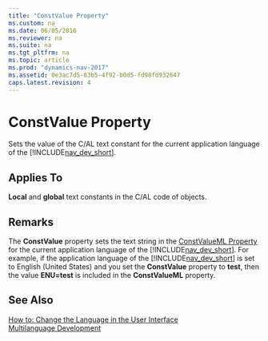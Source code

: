 ```yaml
---
title: "ConstValue Property"
ms.custom: na
ms.date: 06/05/2016
ms.reviewer: na
ms.suite: na
ms.tgt_pltfrm: na
ms.topic: article
ms.prod: "dynamics-nav-2017"
ms.assetid: 0e3ac7d5-83b5-4f92-b0d5-fd98fd932647
caps.latest.revision: 4
---
```

# ConstValue Property
Sets the value of the C/AL text constant for the current application language of the [!INCLUDE[nav_dev_short](includes/nav_dev_short_md.md)].  
  
## Applies To  
 **Local** and **global** text constants in the C/AL code of objects.  
  
## Remarks  
 The **ConstValue** property sets the text string in the [ConstValueML Property](ConstValueML-Property.md) for the current application language of the [!INCLUDE[nav_dev_short](includes/nav_dev_short_md.md)]. For example, if the application language of the [!INCLUDE[nav_dev_short](includes/nav_dev_short_md.md)] is set to English \(United States\) and you set the **ConstValue** property to **test**, then the value **ENU=test** is included in the **ConstValueML** property.  
  
## See Also  
 [How to: Change the Language in the User Interface](How-to--Change-the-Language-in-the-User-Interface.md)   
 [Multilanguage Development](Multilanguage-Development.md)